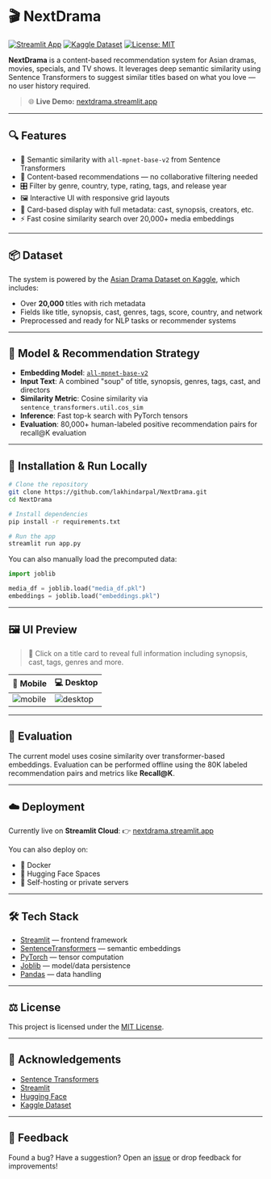 # 🎬 NextDrama

[![Streamlit App](https://static.streamlit.io/badges/streamlit_badge_black_white.svg)](https://nextdrama.streamlit.app)
[![Kaggle Dataset](https://img.shields.io/badge/Dataset-Kaggle-blue?logo=kaggle)](https://www.kaggle.com/datasets/lakhindarpal/asian-drama-dataset)
[![License: MIT](https://img.shields.io/badge/License-MIT-yellow.svg)](https://opensource.org/licenses/MIT)

**NextDrama** is a content-based recommendation system for Asian dramas, movies, specials, and TV shows. It leverages deep semantic similarity using Sentence Transformers to suggest similar titles based on what you love — no user history required.

> 🌐 **Live Demo:** [nextdrama.streamlit.app](https://nextdrama.streamlit.app)

---

## 🔍 Features

- 🤖 Semantic similarity with `all-mpnet-base-v2` from Sentence Transformers
- 🧠 Content-based recommendations — no collaborative filtering needed
- 🎛️ Filter by genre, country, type, rating, tags, and release year
- 🖼️ Interactive UI with responsive grid layouts
- 🪪 Card-based display with full metadata: cast, synopsis, creators, etc.
- ⚡ Fast cosine similarity search over 20,000+ media embeddings

---

## 📦 Dataset

The system is powered by the [Asian Drama Dataset on Kaggle](https://www.kaggle.com/datasets/lakhindarpal/asian-drama-dataset), which includes:

- Over **20,000** titles with rich metadata
- Fields like title, synopsis, cast, genres, tags, score, country, and network
- Preprocessed and ready for NLP tasks or recommender systems

---

## 🧠 Model & Recommendation Strategy

- **Embedding Model**: [`all-mpnet-base-v2`](https://www.sbert.net/)
- **Input Text**: A combined "soup" of title, synopsis, genres, tags, cast, and directors
- **Similarity Metric**: Cosine similarity via `sentence_transformers.util.cos_sim`
- **Inference**: Fast top-k search with PyTorch tensors
- **Evaluation**: 80,000+ human-labeled positive recommendation pairs for recall@K evaluation

---

## 🚀 Installation & Run Locally

```bash
# Clone the repository
git clone https://github.com/lakhindarpal/NextDrama.git
cd NextDrama

# Install dependencies
pip install -r requirements.txt

# Run the app
streamlit run app.py
```

You can also manually load the precomputed data:

```python
import joblib

media_df = joblib.load("media_df.pkl")
embeddings = joblib.load("embeddings.pkl")
```

---

## 🖼️ UI Preview

> 📌 Click on a title card to reveal full information including synopsis, cast, tags, genres and more.

| 📱 Mobile                              | 💻 Desktop                               |
| -------------------------------------- | ---------------------------------------- |
| ![mobile](screenshots/mobile_view.png) | ![desktop](screenshots/desktop_grid.png) |

---

## 🧪 Evaluation

The current model uses cosine similarity over transformer-based embeddings. Evaluation can be performed offline using the 80K labeled recommendation pairs and metrics like **Recall\@K**.

---

## ☁️ Deployment

Currently live on **Streamlit Cloud**:
👉 [nextdrama.streamlit.app](https://nextdrama.streamlit.app)

You can also deploy on:

- 🐳 Docker
- 🤗 Hugging Face Spaces
- 🔧 Self-hosting or private servers

---

## 🛠 Tech Stack

- [Streamlit](https://streamlit.io/) — frontend framework
- [SentenceTransformers](https://www.sbert.net/) — semantic embeddings
- [PyTorch](https://pytorch.org/) — tensor computation
- [Joblib](https://joblib.readthedocs.io/) — model/data persistence
- [Pandas](https://pandas.pydata.org/) — data handling

---

## ⚖ License

This project is licensed under the [MIT License](./LICENSE).

---

## 🙌 Acknowledgements

- [Sentence Transformers](https://www.sbert.net/)
- [Streamlit](https://streamlit.io/)
- [Hugging Face](https://huggingface.co/)
- [Kaggle Dataset](https://www.kaggle.com/datasets/lakhindarpal/asian-drama-dataset)

---

## 💬 Feedback

Found a bug? Have a suggestion?
Open an [issue](https://github.com/lakhindarpal/NextDrama/issues) or drop feedback for improvements!
